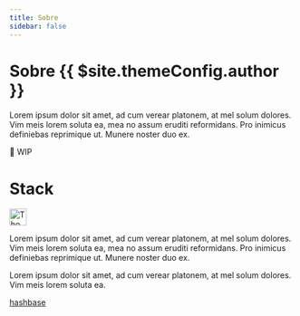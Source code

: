 ```yaml
---
title: Sobre
sidebar: false
---
```

# Sobre {{ $site.themeConfig.author }}


Lorem ipsum dolor sit amet, ad cum verear platonem, at mel solum dolores. Vim meis lorem soluta ea, mea no assum eruditi reformidans. Pro inimicus definiebas reprimique ut. Munere noster duo ex.

🚧 WIP

# Stack

<a href="https://dev.to/thomasgroch" target="_blank">
  <img src="https://d2fltix0v2e0sb.cloudfront.net/dev-badge.svg" alt="Thomas Letsch Groch's DEV Profile" height="30" width="30" />
</a>

Lorem ipsum dolor sit amet, ad cum verear platonem, at mel solum dolores. Vim meis lorem soluta ea, mea no assum eruditi reformidans. Pro inimicus definiebas reprimique ut. Munere noster duo ex.

<Contato/>
Lorem ipsum dolor sit amet, ad cum verear platonem, at mel solum dolores. Vim meis lorem soluta ea.

[hashbase](dat://thomasgroch.hashbase.io/contato.html)